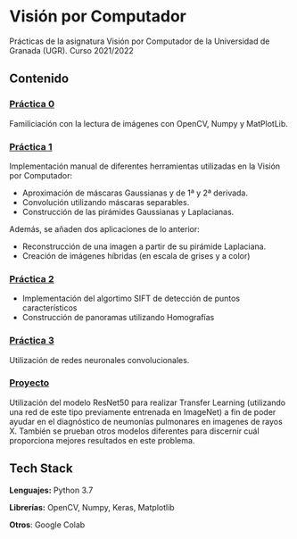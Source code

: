 # Visión por Computador

Prácticas de la asignatura Visión por Computador de la Universidad de Granada (UGR). Curso 2021/2022

## Contenido

### [Práctica 0](https://github.com/arkanto99/VisionPorComputador/tree/main/P0)
Familiciación con la lectura de imágenes con OpenCV, Numpy y MatPlotLib.

### [Práctica 1](https://github.com/arkanto99/VisionPorComputador/tree/main/P1)
Implementación manual de diferentes herramientas utilizadas en la Visión por Computador:
+   Aproximación de máscaras Gaussianas y de 1ª y 2ª derivada.
+   Convolución utilizando máscaras separables.
+   Construcción de las pirámides Gaussianas y Laplacianas.

Además, se añaden dos aplicaciones de lo anterior:
+   Reconstrucción de una imagen a partir de su pirámide Laplaciana.
+   Creación de imágenes híbridas (en escala de grises y a color)

### [Práctica 2](https://github.com/arkanto99/VisionPorComputador/tree/main/P2)
+   Implementación del algortimo SIFT de detección de puntos característicos
+   Construcción de panoramas utilizando Homografías

### [Práctica 3](https://github.com/arkanto99/VisionPorComputador/tree/main/P3)
Utilización de redes neuronales convolucionales.

### [Proyecto](https://github.com/arkanto99/VisionPorComputador/tree/main/Proyecto)
Utilización del modelo ResNet50 para realizar Transfer Learning
(utilizando una red de este tipo previamente entrenada en ImageNet) a fin de poder ayudar en el diagnóstico
de neumonías pulmonares en imagenes de rayos X. También se prueban  otros modelos
diferentes para discernir cuál proporciona mejores resultados en este problema.



## Tech Stack

**Lenguajes:** Python 3.7

**Librerías:** OpenCV, Numpy, Keras, Matplotlib

**Otros**: Google Colab


